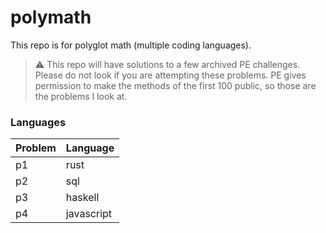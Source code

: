 # polymath

This repo is for polyglot math (multiple coding languages).

> :warning: This repo will have solutions to a few archived PE challenges. Please do not look if you are attempting these problems. PE gives permission to make the methods of the first 100 public, so those are the problems I look at.

### Languages

| Problem | Language |
|---------|----------|
| p1 | rust |
| p2 | sql |
| p3 | haskell |
| p4 | javascript |
